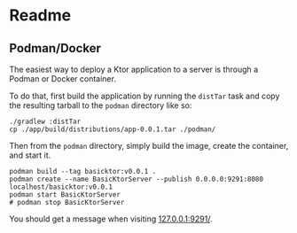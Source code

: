 # Readme

## Podman/Docker
The easiest way to deploy a Ktor application to a server is through a Podman or Docker container.

To do that, first build the application by running the `distTar` task and copy the resulting tarball to the `podman` directory like so:
```shell
./gradlew :distTar
cp ./app/build/distributions/app-0.0.1.tar ./podman/
```

Then from the `podman` directory, simply build the image, create the container, and start it.
```shell
podman build --tag basicktor:v0.0.1 .
podman create --name BasicKtorServer --publish 0.0.0.0:9291:8080 localhost/basicktor:v0.0.1
podman start BasicKtorServer
# podman stop BasicKtorServer
```

You should get a message when visiting [127.0.0.1:9291/](http://127.0.0.1:9291/).
